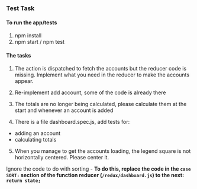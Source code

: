 ### Test Task

#### To run the app/tests

1. npm install
2. npm start / npm test

#### The tasks

1. The action is dispatched to fetch the accounts but the reducer code is missing. Implement what you need in the reducer to make the accounts appear.
2. Re-implement add account, some of the code is already there

3. The totals are no longer being calculated, please calculate them at the start and whenever an account is added

4. There is a file dashboard.spec.js, add tests for:
  - adding an account
  - calculating totals

5. When you manage to get the accounts loading, the legend square is not horizontally centered. Please center it.

Ignore the code to do with sorting - **To do this, replace the code in the `case SORT:` section of the function reducer (`/redux/dashboard.js`) to the next: `return state;`**